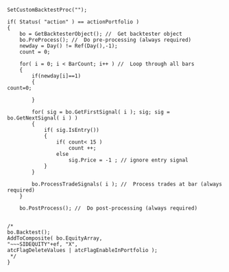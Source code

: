     SetCustomBacktestProc("");

    if( Status( "action" ) == actionPortfolio )
    {
        bo = GetBacktesterObject(); //  Get backtester object
        bo.PreProcess(); //  Do pre-processing (always required)
        newday = Day() != Ref(Day(),-1);
        count = 0;

        for( i = 0; i < BarCount; i++ ) //  Loop through all bars
        {
            if(newday[i]==1)
            {
    count=0;

            }

            for( sig = bo.GetFirstSignal( i ); sig; sig = bo.GetNextSignal( i ) )
            {
                if( sig.IsEntry())
                {
                    if( count< 15 )
                        count ++;
                    else
                        sig.Price = -1 ; // ignore entry signal
                }
            }

            bo.ProcessTradeSignals( i ); //  Process trades at bar (always required)
        }

        bo.PostProcess(); //  Do post-processing (always required)


    /*
    bo.Backtest();
    AddToComposite( bo.EquityArray,
    "~~~SIDEQUITY"+ef, "X",
    atcFlagDeleteValues | atcFlagEnableInPortfolio );
     */   
    }
